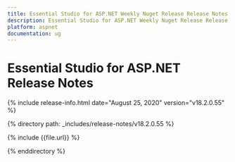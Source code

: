 ```yaml
---
title: Essential Studio for ASP.NET Weekly Nuget Release Release Notes  
description: Essential Studio for ASP.NET Weekly Nuget Release Release Notes  
platform: aspnet
documentation: ug
---
```


# Essential Studio for ASP.NET  Release Notes  

{% include release-info.html date="August 25, 2020"  version="v18.2.0.55" %} 


{% directory path: _includes/release-notes/v18.2.0.55 %}

{% include {{file.url}} %}

{% enddirectory %}
